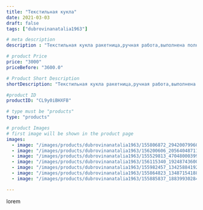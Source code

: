 ```yaml
---
title: "Текстильная кукла"
date: 2021-03-03
draft: false
tags: ["dubrovinanatalia1963"]

# meta description
description : "Текстильная кукла ракетница,ручная работа,выполнена полностью из х/б тканей"

# product Price
price: "3000"
priceBefore: "3600.0"

# Product Short Description
shortDescription: "Текстильная кукла ракетница,ручная работа,выполнена полностью из х/б тканей"

#product ID
productID: "CL9y0iBHXFB"

# type must be "products"
type: "products"

# product Images
# first image will be shown in the product page
images:
  - image: "/images/products/dubrovinanatalia1963/155806872_2942007996017284_8587324685769186285_n.jpg"
  - image: "/images/products/dubrovinanatalia1963/156200606_2056404871168405_2088374323196615705_n.jpg"
  - image: "/images/products/dubrovinanatalia1963/155529813_470480003991480_6899481118008990957_n.jpg"
  - image: "/images/products/dubrovinanatalia1963/156115340_192487436006312_8040864342499952464_n.jpg"
  - image: "/images/products/dubrovinanatalia1963/155982457_134258841925809_3321756648283020142_n.jpg"
  - image: "/images/products/dubrovinanatalia1963/155864823_1348715418818144_9209508272449576532_n.jpg"
  - image: "/images/products/dubrovinanatalia1963/155885837_1883993028438794_4426439256252622537_n.jpg"

---
```

lorem
